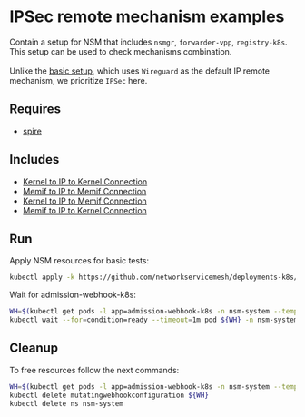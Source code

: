 # IPSec remote mechanism examples

Contain a setup for NSM that includes `nsmgr`, `forwarder-vpp`, `registry-k8s`. This setup can be used to check mechanisms combination.\
\
Unlike the [basic setup](../basic), which uses `Wireguard` as the default IP remote mechanism, we prioritize `IPSec` here.

## Requires

- [spire](../spire/single_cluster/)

## Includes

- [Kernel to IP to Kernel Connection](../use-cases/Kernel2IP2Kernel)
- [Memif to IP to Memif Connection](../use-cases/Memif2IP2Memif)
- [Kernel to IP to Memif Connection](../use-cases/Kernel2IP2Memif)
- [Memif to IP to Kernel Connection](../use-cases/Memif2IP2Kernel)

## Run

Apply NSM resources for basic tests:

```bash
kubectl apply -k https://github.com/networkservicemesh/deployments-k8s/examples/ipsec_mechanism?ref=24915e3b155fa7c2d1da7baf960c3738b8c2d9b4
```

Wait for admission-webhook-k8s:

```bash
WH=$(kubectl get pods -l app=admission-webhook-k8s -n nsm-system --template '{{range .items}}{{.metadata.name}}{{"\n"}}{{end}}')
kubectl wait --for=condition=ready --timeout=1m pod ${WH} -n nsm-system
```

## Cleanup

To free resources follow the next commands:

```bash
WH=$(kubectl get pods -l app=admission-webhook-k8s -n nsm-system --template '{{range .items}}{{.metadata.name}}{{"\n"}}{{end}}')
kubectl delete mutatingwebhookconfiguration ${WH}
kubectl delete ns nsm-system
```

